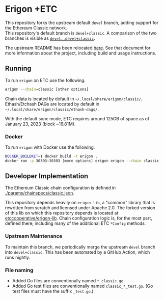 # Erigon +ETC 

This repository forks the upstream default `devel` branch, adding support for the Ethereum Classic network.\
This repository's default branch is `devel+classic`.
A comparison of the two branches is visible as [`devel..devel+classic`](https://github.com/ETCCooperative/erigon/compare/devel..devel+classic).

The upstream README has been relocated [here](./README.ledgerwatch.md).
See that document for more information about the project, including
build and usage instructions.

## Running

To run `erigon` on ETC use the following.
```bash
erigon --chain=classic [other options]
```

Chain data is located by default in `~/.local/share/erigon/classic/`.\
Ethash/Etchash DAGs are located by default in `~/.local/share/erigon/classic/ethash-dags/`.

With the default sync mode, ETC requires around 125GB of space as of January 23, 2023 (block ~16.81M). 

### Docker

To run `erigon` with Docker use the following.

```bash
DOCKER_BUILDKIT=1 docker build -t erigon .
docker run -p 30303:30303 [more options] erigon erigon --chain classic [more options]
```

## Developer Implementation

The Ethereum Classic chain configuration is defined in [./params/chainspecs/classic.json](./params/chainspecs/classic.json).

This repository depends heavily on `erigon-lib`, a "common" library that is rewritten from scratch and licensed under Apache 2.0.
The forked version of this lib on which this repository depends is located at [etccooperative/erigon-lib](https://github.com/etccooperative/erigon-lib). Chain configuration logic is, for the most part, defined there; including many of the additional ETC `*Config` methods.

### Upstream Maintenance

To maintain this branch, we periodically merge the upstream `devel` branch into `devel+classic`.
This has been automated by a GitHub Action, which runs nightly.

### File naming

- Added Go files are conventionally named `*_classic.go`.
- Added Go test files are conventionally named `classic_*_test.go`. (Go test files must have the suffix `_test.go`.)
